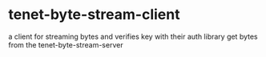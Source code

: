 # tenet-byte-stream-client
a client for streaming bytes and verifies key with their auth library
get bytes from the tenet-byte-stream-server


